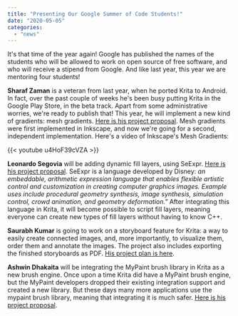 ```yaml
---
title: "Presenting Our Google Summer of Code Students!"
date: "2020-05-05"
categories: 
  - "news"
---
```


It's that time of the year again! Google has published the names of the students who will be allowed to work on open source of free software, and who will receive a stipend from Google. And like last year, this year we are mentoring four students!

**Sharaf Zaman** is a veteran from last year, when he ported Krita to Android. In fact, over the past couple of weeks he's been busy putting Krita in the Google Play Store, in the beta track. Apart from some administrative worries, we're ready to publish that! This year, he will implement a new kind of gradients: mesh gradients. [Here is his project proposal](https://docs.google.com/document/d/1EjMczWN4Cbxd1fG4_1E7llYrU5AbrsdA9_MhyrrkZE8/edit). Mesh gradients were first implemented in Inkscape, and now we're going for a second, independent implementation. Here's a video of Inkscape's Mesh Gradients:

{{< youtube u4HoF39cVZA >}}

**Leonardo Segovia** will be adding dynamic fill layers, using SeExpr. [Here is his project proposal](https://docs.google.com/document/d/1k9BRliqB59iR5ypPDL7cN1GdBCZE7wjN). SeExpr is a language developed by Disney: _an embeddable, arithmetic expression language that enables flexible artistic control and customization in creating computer graphics images. Example uses include procedural geometry synthesis, image synthesis, simulation control, crowd animation, and geometry deformation."_ After integrating this language in Krita, it will become possible to script fill layers, meaning everyone can create new types of fill layers without having to know C++.

**Saurabh Kumar** is going to work on a storyboard feature for Krita: a way to easily create connected images, and, more importantly, to visualize them, order them and annotate the images. The project also includes exporting the finished storyboards as PDF. [His project plan is here](https://docs.google.com/document/d/1_6aWu05k7ulWjeLLKXAXx8wQ-BeabVYUNCFrYqfc1M0/edit).

**Ashwin Dhakaita** will be integrating the MyPaint brush library in Krita as a new brush engine. Once upon a time Krita did have a MyPaint brush engine, but the MyPaint developers dropped their existing integration support and created a new library. But these days many more applications use the mypaint brush library, meaning that integrating it is much safer. [Here is his project proposal](https://docs.google.com/document/d/1ivJ_Rn2H2gDQy3Zy2-3BOxNtYBvNbJiB7WCGORDp5tA/edit).
